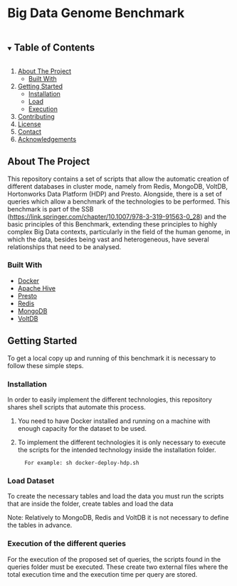 # Big Data Genome Benchmark

<!-- TABLE OF CONTENTS -->
<details open="open">
  <summary><h2 style="display: inline-block">Table of Contents</h2></summary>
  <ol>
    <li>
      <a href="#about-the-project">About The Project</a>
      <ul>
        <li><a href="#built-with">Built With</a></li>
      </ul>
    </li>
    <li>
      <a href="#Getting Started">Getting Started</a>
      <ul>
        <li><a href="#Installation">Installation</a></li>
        <li><a href="#Load">Load</a></li>
        <li><a href="#Execution">Execution</a></li>
      </ul>
    </li>
    <li><a href="#contributing">Contributing</a></li>
    <li><a href="#license">License</a></li>
    <li><a href="#contact">Contact</a></li>
    <li><a href="#acknowledgements">Acknowledgements</a></li>
  </ol>
</details>

<!-- ABOUT THE PROJECT -->
## About The Project

This repository contains a set of scripts that allow the automatic creation of different databases in cluster mode, namely from Redis, MongoDB, VoltDB, Hortonworks Data Platform (HDP) and Presto. Alongside, there is a set of queries which allow a benchmark of the technologies to be performed. This benchmark is part of the SSB (https://link.springer.com/chapter/10.1007/978-3-319-91563-0_28) and the basic principles of this Benchmark, extending these principles to highly complex Big Data contexts, particularly in the field of the human genome, in which the data, besides being vast and heterogeneous, have several relationships that need to be analysed.

### Built With

* [Docker](https://www.docker.com/)
* [Apache Hive](https://hive.apache.org/)
* [Presto](https://prestodb.io/)
* [Redis](https://redis.io/)
* [MongoDB](https://www.mongodb.com/2)
* [VoltDB](https://www.voltdb.com/)

<!-- GETTING STARTED -->
## Getting Started

To get a local copy up and running of this benchmark it is necessary to follow these simple steps.

### Installation

In order to easily implement the different technologies, this repository shares shell scripts that automate this process.

1. You need to have Docker installed and running on a machine with enough capacity for the dataset to be used.
   
2. To implement the different technologies it is only necessary to execute the scripts for the intended technology inside the installation folder.
    ```
      For example: sh docker-deploy-hdp.sh
    ```

### Load Dataset

To create the necessary tables and load the data you must run the scripts that are inside the folder, create tables and load the data

Note: Relatively to MongoDB, Redis and VoltDB it is not necessary to define the tables in advance.

### Execution of the different queries 

For the execution of the proposed set of queries, the scripts found in the queries folder must be executed. These create two external files where the total execution time and the execution time per query are stored.
